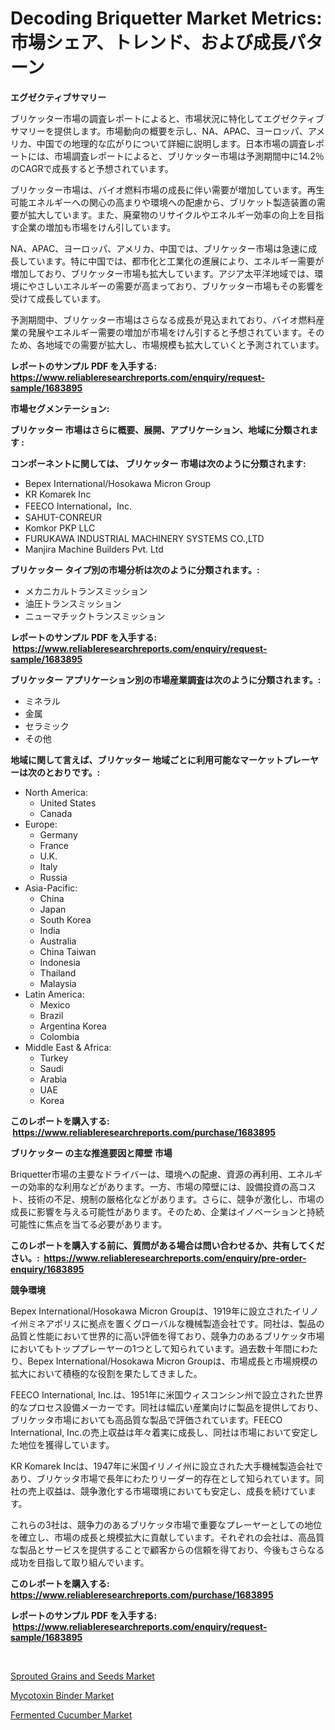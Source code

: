 <p><h1>Decoding Briquetter Market Metrics: 市場シェア、トレンド、および成長パターン</h1></p><p><strong>エグゼクティブサマリー</strong></p>
<p><p>ブリケッター市場の調査レポートによると、市場状況に特化してエグゼクティブサマリーを提供します。市場動向の概要を示し、NA、APAC、ヨーロッパ、アメリカ、中国での地理的な広がりについて詳細に説明します。日本市場の調査レポートには、市場調査レポートによると、ブリケッター市場は予測期間中に14.2％のCAGRで成長すると予想されています。</p><p>ブリケッター市場は、バイオ燃料市場の成長に伴い需要が増加しています。再生可能エネルギーへの関心の高まりや環境への配慮から、ブリケット製造装置の需要が拡大しています。また、廃棄物のリサイクルやエネルギー効率の向上を目指す企業の増加も市場をけん引しています。</p><p>NA、APAC、ヨーロッパ、アメリカ、中国では、ブリケッター市場は急速に成長しています。特に中国では、都市化と工業化の進展により、エネルギー需要が増加しており、ブリケッター市場も拡大しています。アジア太平洋地域では、環境にやさしいエネルギーの需要が高まっており、ブリケッター市場もその影響を受けて成長しています。</p><p>予測期間中、ブリケッター市場はさらなる成長が見込まれており、バイオ燃料産業の発展やエネルギー需要の増加が市場をけん引すると予想されています。そのため、各地域での需要が拡大し、市場規模も拡大していくと予測されています。</p></p>
<p><strong>レポートのサンプル PDF を入手する: <a href="https://www.reliableresearchreports.com/enquiry/request-sample/1683895">https://www.reliableresearchreports.com/enquiry/request-sample/1683895</a></strong></p>
<p><strong>市場セグメンテーション:</strong></p>
<p><strong> ブリケッター 市場はさらに概要、展開、アプリケーション、地域に分類されます :</strong></p>
<p><strong>コンポーネントに関しては、 ブリケッター 市場は次のように分類されます: &nbsp;</strong></p>
<p><ul><li>Bepex International/Hosokawa Micron Group</li><li>KR Komarek Inc</li><li>FEECO International，Inc.</li><li>SAHUT-CONREUR</li><li>Komkor PKP LLC</li><li>FURUKAWA INDUSTRIAL MACHINERY SYSTEMS CO.,LTD</li><li>Manjira Machine Builders Pvt. Ltd</li></ul></p>
<p><strong> ブリケッター タイプ別の市場分析は次のように分類されます。:</strong></p>
<p><ul><li>メカニカルトランスミッション</li><li>油圧トランスミッション</li><li>ニューマチックトランスミッション</li></ul></p>
<p><strong>レポートのサンプル PDF を入手する: &nbsp;<a href="https://www.reliableresearchreports.com/enquiry/request-sample/1683895">https://www.reliableresearchreports.com/enquiry/request-sample/1683895</a></strong></p>
<p><strong> ブリケッター アプリケーション別の市場産業調査は次のように分類されます。:</strong></p>
<p><ul><li>ミネラル</li><li>金属</li><li>セラミック</li><li>その他</li></ul></p>
<p><strong>地域に関して言えば、ブリケッター 地域ごとに利用可能なマーケットプレーヤーは次のとおりです。:</strong></p>
<p><ul>
    <li>
        North America:
        <ul>
            <li>United States</li>
            <li>Canada</li>
        </ul>
    </li>
    <li>
        Europe:
        <ul>
            <li>Germany</li>
            <li>France</li>
            <li>U.K.</li>
            <li>Italy</li>
            <li>Russia</li>
        </ul>
    </li>
    <li>
        Asia-Pacific:
        <ul>
            <li>China</li>
            <li>Japan</li>
            <li>South Korea</li>
            <li>India</li>
            <li>Australia</li>
            <li>China Taiwan</li>
            <li>Indonesia</li>
            <li>Thailand</li>
            <li>Malaysia</li>
        </ul>
    </li>
    <li>
        Latin America:
        <ul>
            <li>Mexico</li>
            <li>Brazil</li>
            <li>Argentina Korea</li>
            <li>Colombia</li>
        </ul>
    </li>
    <li>
        Middle East & Africa:
        <ul>
            <li>Turkey</li>
            <li>Saudi</li>
            <li>Arabia</li>
            <li>UAE</li>
            <li>Korea</li>
        </ul>
    </li>
    </ul></p>
<p><strong>このレポートを購入する: &nbsp;<a href="https://www.reliableresearchreports.com/purchase/1683895">https://www.reliableresearchreports.com/purchase/1683895</a></strong></p>
<p><strong>ブリケッター の主な推進要因と障壁 市場</strong></p>
<p><p>Briquetter市場の主要なドライバーは、環境への配慮、資源の再利用、エネルギーの効率的な利用などがあります。一方、市場の障壁には、設備投資の高コスト、技術の不足、規制の厳格化などがあります。さらに、競争が激化し、市場の成長に影響を与える可能性があります。そのため、企業はイノベーションと持続可能性に焦点を当てる必要があります。</p></p>
<p><strong>このレポートを購入する前に、質問がある場合は問い合わせるか、共有してください。:&nbsp; <a href="https://www.reliableresearchreports.com/enquiry/pre-order-enquiry/1683895">https://www.reliableresearchreports.com/enquiry/pre-order-enquiry/1683895</a></strong></p>
<p><strong>競争環境</strong></p>
<p><p>Bepex International/Hosokawa Micron Groupは、1919年に設立されたイリノイ州ミネアポリスに拠点を置くグローバルな機械製造会社です。同社は、製品の品質と性能において世界的に高い評価を得ており、競争力のあるブリケッタ市場においてもトッププレーヤーの1つとして知られています。過去数十年間にわたり、Bepex International/Hosokawa Micron Groupは、市場成長と市場規模の拡大において積極的な役割を果たしてきました。</p><p>FEECO International, Inc.は、1951年に米国ウィスコンシン州で設立された世界的なプロセス設備メーカーです。同社は幅広い産業向けに製品を提供しており、ブリケッタ市場においても高品質な製品で評価されています。FEECO International, Inc.の売上収益は年々着実に成長し、同社は市場において安定した地位を獲得しています。</p><p>KR Komarek Incは、1947年に米国イリノイ州に設立された大手機械製造会社であり、ブリケッタ市場で長年にわたりリーダー的存在として知られています。同社の売上収益は、競争激化する市場環境においても安定し、成長を続けています。</p><p>これらの3社は、競争力のあるブリケッタ市場で重要なプレーヤーとしての地位を確立し、市場の成長と規模拡大に貢献しています。それぞれの会社は、高品質な製品とサービスを提供することで顧客からの信頼を得ており、今後もさらなる成功を目指して取り組んでいます。</p></p>
<p><strong>このレポートを購入する: &nbsp; <a href="https://www.reliableresearchreports.com/purchase/1683895">https://www.reliableresearchreports.com/purchase/1683895</a></strong></p>
<p><strong>レポートのサンプル PDF を入手する: &nbsp;<a href="https://www.reliableresearchreports.com/enquiry/request-sample/1683895">https://www.reliableresearchreports.com/enquiry/request-sample/1683895</a></strong><strong></strong></p>
<p>&nbsp;</p>
<p><p><a href="https://view.publitas.com/reportprime-1/sprouted-grains-and-seeds-market-size-growth-and-forecast-from-2023-2030/">Sprouted Grains and Seeds Market</a></p><p><a href="https://view.publitas.com/reportprime-1/mycotoxin-binder-market-size-global-industry-overview-market-segmentation-and-forecast-2023-to-2030/">Mycotoxin Binder Market</a></p><p><a href="https://view.publitas.com/reportprime-1/fermented-cucumber-market-size-furnishes-valuable-information-encompassing-market-share-market-trends-and-projections-spanning-from-2023-to-2030/">Fermented Cucumber Market</a></p></p>